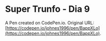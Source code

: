 # Super Trunfo - Dia 9

A Pen created on CodePen.io. Original URL: [https://codepen.io/johnes1996/pen/BappXLo](https://codepen.io/johnes1996/pen/BappXLo).


